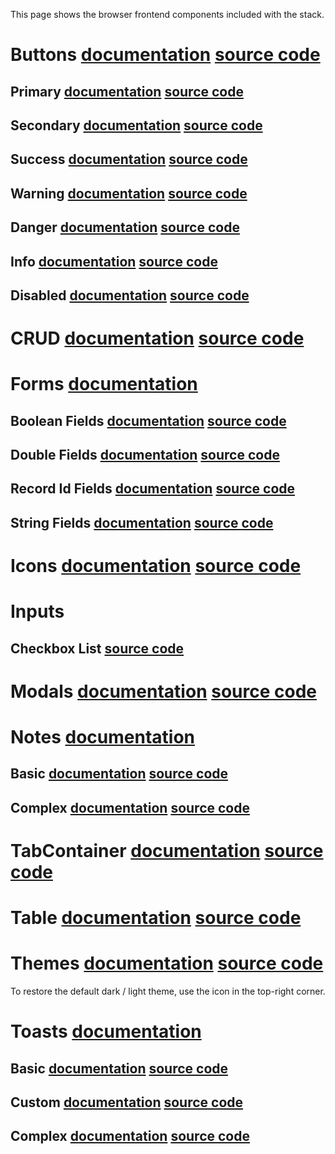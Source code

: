 This page shows the browser frontend components included with the stack.

# Buttons [documentation](../guides/browser/builtin/Buttons.md) [source code](../../../lib/examples/src/jsMain/kotlin/zakadabar/lib/examples/frontend/button/ButtonExamples.kt)

## Primary [documentation](../guides/browser/builtin/Buttons.md) [source code](../../../lib/examples/src/jsMain/kotlin/zakadabar/lib/examples/frontend/button/ButtonExamples.kt)

<div data-zk-enrich="ButtonExamples" data-zk-flavour="primary"></div>

## Secondary [documentation](../guides/browser/builtin/Buttons.md) [source code](../../../lib/examples/src/jsMain/kotlin/zakadabar/lib/examples/frontend/button/ButtonExamples.kt)

<div data-zk-enrich="ButtonExamples" data-zk-flavour="secondary"></div>

## Success [documentation](../guides/browser/builtin/Buttons.md) [source code](../../../lib/examples/src/jsMain/kotlin/zakadabar/lib/examples/frontend/button/ButtonExamples.kt)

<div data-zk-enrich="ButtonExamples" data-zk-flavour="success"></div>

## Warning [documentation](../guides/browser/builtin/Buttons.md) [source code](../../../lib/examples/src/jsMain/kotlin/zakadabar/lib/examples/frontend/button/ButtonExamples.kt)

<div data-zk-enrich="ButtonExamples" data-zk-flavour="warning"></div>

## Danger [documentation](../guides/browser/builtin/Buttons.md) [source code](../../../lib/examples/src/jsMain/kotlin/zakadabar/lib/examples/frontend/button/ButtonExamples.kt)

<div data-zk-enrich="ButtonExamples" data-zk-flavour="danger"></div>

## Info [documentation](../guides/browser/builtin/Buttons.md) [source code](../../../lib/examples/src/jsMain/kotlin/zakadabar/lib/examples/frontend/button/ButtonExamples.kt)

<div data-zk-enrich="ButtonExamples" data-zk-flavour="info"></div>

## Disabled [documentation](../guides/browser/builtin/Buttons.md) [source code](../../../lib/examples/src/jsMain/kotlin/zakadabar/lib/examples/frontend/button/ButtonExamples.kt)

<div data-zk-enrich="ButtonExamples" data-zk-flavour="disabled"></div>

# CRUD [documentation](../guides/browser/builtin/Crud.md) [source code](../../../lib/examples/src/jsMain/kotlin/zakadabar/lib/examples/frontend/crud/CrudSimpleExample.kt)

<div data-zk-enrich="CrudSimpleExample"></div>

# Forms [documentation](../guides/browser/builtin/Forms.md)

## Boolean Fields [documentation](../guides/browser/builtin/Forms.md) [source code](../../../lib/examples/src/jsMain/kotlin/zakadabar/lib/examples/frontend/form/FormBooleanExample.kt)

<div data-zk-enrich="FormBooleanExample"></div>

## Double Fields [documentation](../guides/browser/builtin/Forms.md) [source code](../../../lib/examples/src/jsMain/kotlin/zakadabar/lib/examples/frontend/form/FormDoubleExample.kt)

<div data-zk-enrich="FormDoubleExample"></div>

## Record Id Fields [documentation](../guides/browser/builtin/Forms.md) [source code](../../../lib/examples/src/jsMain/kotlin/zakadabar/lib/examples/frontend/form/FormRecordIdExample.kt)

<div data-zk-enrich="FormRecordIdExample"></div>

## String Fields [documentation](../guides/browser/builtin/Forms.md) [source code](../../../lib/examples/src/jsMain/kotlin/zakadabar/lib/examples/frontend/form/FormStringExample.kt)

<div data-zk-enrich="FormStringExample"></div>

# Icons [documentation](../guides/browser/builtin/Icons.md) [source code](../../../lib/examples/src/jsMain/kotlin/zakadabar/lib/examples/frontend/icon/IconExamples.kt)

<div data-zk-enrich="IconExamples"></div>

# Inputs

## Checkbox List [source code](../../../lib/examples/src/jsMain/kotlin/zakadabar/lib/examples/frontend/input/IntCheckboxListExample.kt)

<div data-zk-enrich="IntCheckboxListExample"></div>

# Modals [documentation](../guides/browser/builtin/Modals.md) [source code](../../../lib/examples/src/jsMain/kotlin/zakadabar/lib/examples/frontend/modal/ModalExamples.kt)

<div data-zk-enrich="ModalExamples"></div>

# Notes [documentation](../guides/browser/builtin/Notes.md)

## Basic [documentation](../guides/browser/builtin/Notes.md) [source code](../../../lib/examples/src/jsMain/kotlin/zakadabar/lib/examples/frontend/note/NoteBasicExamples.kt)

<div data-zk-enrich="NoteBasicExamples"></div>

## Complex [documentation](../guides/browser/builtin/Notes.md)  [source code](../../../lib/examples/src/jsMain/kotlin/zakadabar/lib/examples/frontend/note/NoteFormExample.kt)

<div data-zk-enrich="NoteFormExample"></div>

# TabContainer [documentation](../guides/browser/builtin/TabContainer.md) [source code](../../../lib/examples/src/jsMain/kotlin/zakadabar/lib/examples/frontend/layout/TabContainer.kt)

<div data-zk-enrich="TabContainerExample"></div>

# Table [documentation](../guides/browser/builtin/Tables.md) [source code](../../../lib/examples/src/jsMain/kotlin/zakadabar/lib/examples/frontend/note/NoteBasicExamples.kt)

<div data-zk-enrich="TableExample"></div>

# Themes [documentation](../guides/browser/structure/ThemesCss.md) [source code](../../../site/src/jsMain/kotlin/zakadabar/site/frontend/components/ThemeShowCase.kt)

To restore the default dark / light theme, use the icon in the top-right corner.

<div data-zk-enrich="ThemeShowCase"></div>

# Toasts [documentation](../guides/browser/builtin/Toasts.md)

## Basic  [documentation](../guides/browser/builtin/Toasts.md) [source code](../../../lib/examples/src/jsMain/kotlin/zakadabar/lib/examples/frontend/toast/ToastBasicExamples.kt)

<div data-zk-enrich="ToastBasicExamples"></div>

## Custom  [documentation](../guides/browser/builtin/Toasts.md) [source code](../../../lib/examples/src/jsMain/kotlin/zakadabar/lib/examples/frontend/toast/ToastCustomExample.kt)

<div data-zk-enrich="ToastCustomExample"></div>

## Complex [documentation](../guides/browser/builtin/Toasts.md) [source code](../../../lib/examples/src/jsMain/kotlin/zakadabar/lib/examples/frontend/toast/ToastFormExample.kt)

<div data-zk-enrich="ToastFormExample"></div>